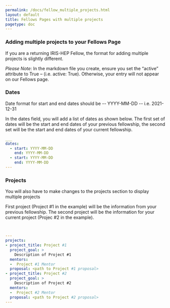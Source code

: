 ```yaml
---
permalink: /docs/fellow_multiple_projects.html
layout: default
title: Fellows Pages with multiple projects
pagetype: doc
---
```


### Adding multiple projects to your Fellows Page

If you are a returning IRIS-HEP Fellow, the format for adding multiple projects is slightly different.

*Please Note*:  In the markdown file you create, ensure you set the “active” attribute to True – (i.e.  active: True).  Otherwise, your entry will not appear on our Fellows page.


### Dates
Date format for start and end dates should be -- YYYY-MM-DD -- i.e. 2021-12-31

In the dates field, you will add a list of dates as shown below.  The first set of dates will be the start and end dates of your previous fellowship, the second set will be the start and end dates of your current fellowship.

```yml
___
dates:
  - start: YYYY-MM-DD
    end: YYYY-MM-DD
  - start: YYYY-MM-DD
    end: YYYY-MM-DD
---
```

### Projects
You will also have to make changes to the projects section to display multiple projects

First project (Project #1 in the example) will be the information from your previous fellowship.  The second project will be the information for your current project (Projec #2 in the example).

```yml


---
projects:
- project_title: Project #1
  project_goal: >
    Description of Project #1
  mentors:
  -  Project #1 Mentor
  proposal: <path to Project #1 proposal>
- project_title: Project #2
  project_goal: >
    Description of Project #2
  mentors:
  -  Project #2 Mentor
  proposal: <path to Project #2 proposal>
---
```


